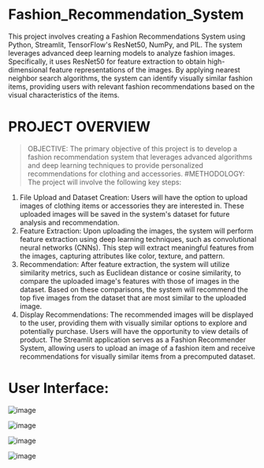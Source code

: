 # Fashion_Recommendation_System

This project involves creating a Fashion Recommendations System using Python, Streamlit, TensorFlow's ResNet50, NumPy, and PIL. The system leverages advanced deep learning models to analyze fashion images. Specifically, it uses ResNet50 for feature extraction to obtain high-dimensional feature representations of the images. By applying nearest neighbor search algorithms, the system can identify visually similar fashion items, providing users with relevant fashion recommendations based on the visual characteristics of the items.






# PROJECT OVERVIEW 
> OBJECTIVE: 
The primary objective of this project is to develop a fashion recommendation system that leverages 
advanced algorithms and deep learning techniques to provide personalized recommendations for 
clothing and accessories. 
#METHODOLOGY: 
The project will involve the following key steps: 
1. File Upload and Dataset Creation: Users will have the option to upload images of 
clothing items or accessories they are interested in. These uploaded images will be saved 
in the system's dataset for future analysis and recommendation.
2. Feature Extraction: Upon uploading the images, the system will perform feature 
extraction using deep learning techniques, such as convolutional neural networks (CNNs). 
This step will extract meaningful features from the images, capturing attributes like color, 
texture, and pattern.
3. Recommendation: After feature extraction, the system will utilize similarity metrics, such 
as Euclidean distance or cosine similarity, to compare the uploaded image's features with 
those of images in the dataset. Based on these comparisons, the system will recommend 
the top five images from the dataset that are most similar to the uploaded image.
4. Display Recommendations: The recommended images will be displayed to the user, 
providing them with visually similar options to explore and potentially purchase. Users 
will have the opportunity to view details of product. 
The Streamlit application serves as a Fashion Recommender System, allowing users to upload an 
image of a fashion item and receive recommendations for visually similar items from a 
precomputed dataset.




# User Interface: 

![image](https://github.com/nandinigithub22/Fashion_Recommendation_System/assets/172033432/84e595e3-6235-4398-b386-5c6b6e4f4059)


![image](https://github.com/nandinigithub22/Fashion_Recommendation_System/assets/172033432/5740a207-88eb-4b1c-9d00-682240ecf9a0)


![image](https://github.com/nandinigithub22/Fashion_Recommendation_System/assets/172033432/d186bf89-aa63-4208-98e6-a88b46201af0)


![image](https://github.com/nandinigithub22/Fashion_Recommendation_System/assets/172033432/51d7cdfc-9e8a-4d5a-a19e-1031ce451277)



